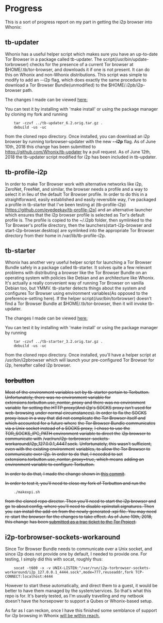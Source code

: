 Progress
========

This is a sort of progress report on my part in getting the i2p browser into
Whonix:

tb-updater
----------

Whonix has a useful helper script which makes sure you have an up-to-date Tor
Browser in a package called tb-updater. The script(/usr/bin/update-torbrowser)
checks for the presence of a current Tor browser at $HOME/.tb/tor-browser, and
downloads it if one is not present. It can do this on Whonix and non-Whonix
distributions. This script was simple to modify to add an --i2p flag, which does
exactly the same procedure to download a Tor Browser Bundle(unmodified) to the
$HOME/.i2pb/i2p-browser path.

The changes I made can be viewed [here:](https://github.com/eyedeekay/tb-updater/compare)

You can test it by installing with 'make install' or using the package manager
by cloning my fork and running

        tar -czvf ../tb-updater_6.2.orig.tar.gz .
        debuild -us -uc

from the cloned repo directory. Once installed, you can download an i2p browser
by running torbrowser-updater with the new **--i2p** flag. As of June 10th, 2018
this change has been submitted to https://github.com/Whonix/tb-updater by a pull
request. As of June 12th, 2018 the tb-updater script modified for i2p has been
included in tb-updater.

tb-profile-i2p
--------------

In order to make Tor Browser work with alternative networks like i2p, ZeroNet,
FreeNet, and similar, the browser needs a profile and a way to select it in
lieu of the default Tor Browser profile. In order to do this in a
straightforward, easily established and easily reversible way, I've packaged a
profile in tb-starter that I've been testing at (tb-profile-i2p)[https://github.com/eyedeekay/tb-profile-i2p]
and an alternative launcher which ensures that the i2p browser profile is
selected as Tor's default profile is. The profile is copied to the ~/.i2pb
folder, then symlinked to the Tor Browser's profile directory, then the
launchers(start-i2p-browser and start-i2p-browser.desktop) are symlinked into
the appropriate Tor Browser directory from their home in
/var/lib/tb-profile-i2p.

tb-starter
----------

Whonix has another very useful helper script for launching a Tor Browser Bundle
safely in a package called tb-starter. It solves quite a few relevant problems
with distributing a browser like the Tor Browser Bundle on an operating system
with policies like Debian and an architecture like Whonix. It's actually a
really convenient way of running Tor Browser on vanilla Debian too, but YMMV.
tb-starter detects things about the system and configures Tor Browser using
environment variables(As opposed to the preference-setting here). If the helper
script(/usr/bin/torbrowser) doesn't find a Tor Browser Bundle at
$HOME/.tb/tor-browser, then it will invoke tb-updater.

The changes I made can be viewed [here:](https://github.com/eyedeekay/tb-starter/compare)

You can test it by installing with 'make install' or using the package manager
by running

        tar -czvf ../tb-starter_3.2.orig.tar.gz .
        debuild -us -uc

from the cloned repo directory. Once installed, you'll have a helper script
at /usr/bin/i2pbrowser which will launch your pre-configured Tor Browser for
i2p, hereafter called i2p browser.

~~torbutton~~
---------

~~Most of the environment variables set by tb-starter pertain to Torbutton.~~
~~Unfortunately, there was no environment variable for~~
~~extensions.torbutton.use\_nontor\_proxy and there was no environment variable~~
~~for setting the HTTP proxy(And i2p's SOCKS proxy isn't used for web-browsing~~
~~under normal circumstances). In order to fix the SOCKS proxy issue in a way that~~
~~did not complicate the Tor Browser itself and which accounted for a future where~~
~~the Tor Browser Bundle communicates via a Unix socket instead of a SOCKS proxy,~~
~~I chose to use the TOR\_SOCKS\_IPC\_PATH environment variable to direct the~~
~~i2p browser to communicate with~~
~~/var/run/i2p-torbrowser-sockets-workaround/i2p\_127.0.0.1\_4447.sock.~~
~~Unfortunately, this wasn't sufficient, even with the existing environment~~
~~variables, to allow the Tor Browser to communicate over i2p. In order to do~~
~~that, I neeeded to set extensions.torbutton.use\_nontor\_proxy=true, which means~~
~~adding an environment variable to configure Torbutton.~~

~~In order to do that, I made the change shown in [this commit](https://github.com/eyedeekay/torbutton/commit/3879775737a640a78e4cbe99605ac22d7b201a0a).~~

~~In order to test it, you'll need to close my fork of Torbutton and run the~~

        ./makexpi.sh

~~from the cloned repo director. Then you'll need to start the i2p browser and go~~
~~to about:config, where you'll need to disable xpiinstall.signatures. Then you~~
~~can install the add-on from the newly generated .xpi file. You may need re-start~~
~~the browser for the changes to take effect. As of June 10th, 2018, this change~~
~~has been [submitted as a trac ticket to the Tor Project](https://trac.torproject.org/projects/tor/ticket/26341).~~

i2p-torbrowser-sockets-workaround
---------------------------------

Since Tor Browser Bundle needs to communicate over a Unix socket, and since i2p
does not provide one by default, I needed to provide one. For testing, I simply
did this with socat, roughly thus:

        socat -t600 -x -v UNIX-LISTEN:"/var/run/i2p-torbrowser-sockets-workaround/i2p_127.0.0.1_4444.sock",mode=777,reuseaddr,fork TCP-CONNECT:localhost:4444

However to start these automatically, and direct them to a guest, it would be
better to have them managed by the system/services. So that's what this repo
is for. It's barely tested, as I'm usually travelling and my netbook doesn't
have the horsepower to support a Qubes or Whonix-based setup.

As far as I can reckon, once I have this finished some semblance of support for
i2p browsing in Whonix [will be within reach.](https://github.com/eyedeekay/i2p-torbrowser-sockets-workaround)

